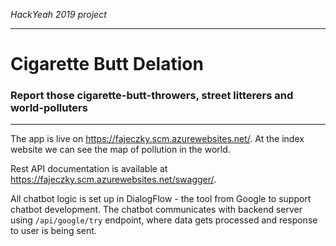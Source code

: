 *HackYeah 2019 project*

---
# Cigarette Butt Delation
### Report those cigarette-butt-throwers, street litterers and world-polluters
---


The app is live on https://fajeczky.scm.azurewebsites.net/. At the index website we can see the map of pollution in the world. 

Rest API documentation is available at https://fajeczky.scm.azurewebsites.net/swagger/.

All chatbot logic is set up in DialogFlow - the tool from Google to support chatbot development. The chatbot communicates with backend server using `/api/google/try` endpoint, where data gets processed and response to user is being sent.
